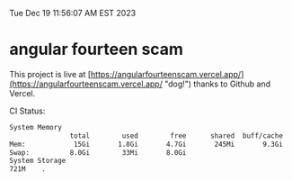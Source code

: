 Tue Dec 19 11:56:07 AM EST 2023

# angular fourteen scam


This project is live at [https://angularfourteenscam.vercel.app/](https://angularfourteenscam.vercel.app/ "dog!") thanks to Github and Vercel.

CI Status: 

```bash
System Memory
               total        used        free      shared  buff/cache   available
Mem:            15Gi       1.8Gi       4.7Gi       245Mi       9.3Gi        13Gi
Swap:          8.0Gi        33Mi       8.0Gi
System Storage
721M	.
```
